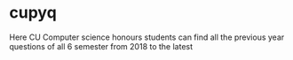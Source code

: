 # cupyq
Here CU Computer science honours students can find all the previous year questions of all 6 semester from 2018 to the latest
